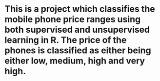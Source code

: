 # This is a project which classifies the mobile phone price ranges using both supervised and unsupervised learning in R. The price of the phones is classified as either being either low, medium, high and very high. 

